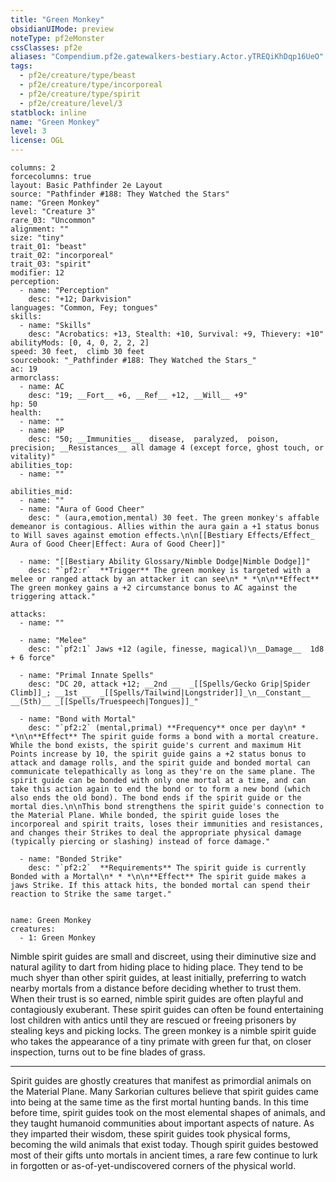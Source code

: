 ```yaml
---
title: "Green Monkey"
obsidianUIMode: preview
noteType: pf2eMonster
cssClasses: pf2e
aliases: "Compendium.pf2e.gatewalkers-bestiary.Actor.yTREQiKhDqp16UeO" 
tags:
  - pf2e/creature/type/beast
  - pf2e/creature/type/incorporeal
  - pf2e/creature/type/spirit
  - pf2e/creature/level/3
statblock: inline
name: "Green Monkey"
level: 3
license: OGL
---
```


```statblock
columns: 2
forcecolumns: true
layout: Basic Pathfinder 2e Layout
source: "Pathfinder #188: They Watched the Stars"
name: "Green Monkey"
level: "Creature 3"
rare_03: "Uncommon"
alignment: ""
size: "tiny"
trait_01: "beast"
trait_02: "incorporeal"
trait_03: "spirit"
modifier: 12
perception:
  - name: "Perception"
    desc: "+12; Darkvision"
languages: "Common, Fey; tongues"
skills:
  - name: "Skills"
    desc: "Acrobatics: +13, Stealth: +10, Survival: +9, Thievery: +10"
abilityMods: [0, 4, 0, 2, 2, 2]
speed: 30 feet,  climb 30 feet
sourcebook: "_Pathfinder #188: They Watched the Stars_"
ac: 19
armorclass:
  - name: AC
    desc: "19; __Fort__ +6, __Ref__ +12, __Will__ +9"
hp: 50
health:
  - name: ""
  - name: HP
    desc: "50; __Immunities__  disease,  paralyzed,  poison,  precision; __Resistances__ all damage 4 (except force, ghost touch, or vitality)"
abilities_top:
  - name: ""

abilities_mid:
  - name: ""
  - name: "Aura of Good Cheer"
    desc: " (aura,emotion,mental) 30 feet. The green monkey's affable demeanor is contagious. Allies within the aura gain a +1 status bonus to Will saves against emotion effects.\n\n[[Bestiary Effects/Effect_ Aura of Good Cheer|Effect: Aura of Good Cheer]]"

  - name: "[[Bestiary Ability Glossary/Nimble Dodge|Nimble Dodge]]"
    desc: "`pf2:r`  **Trigger** The green monkey is targeted with a melee or ranged attack by an attacker it can see\n* * *\n\n**Effect** The green monkey gains a +2 circumstance bonus to AC against the triggering attack."

attacks:
  - name: ""

  - name: "Melee"
    desc: "`pf2:1` Jaws +12 (agile, finesse, magical)\n__Damage__  1d8 + 6 force"

  - name: "Primal Innate Spells"
    desc: "DC 20, attack +12; __2nd __  _[[Spells/Gecko Grip|Spider Climb]]_; __1st __  _[[Spells/Tailwind|Longstrider]]_\n__Constant__  __(5th)__ _[[Spells/Truespeech|Tongues]]_"

  - name: "Bond with Mortal"
    desc: "`pf2:2` (mental,primal) **Frequency** once per day\n* * *\n\n**Effect** The spirit guide forms a bond with a mortal creature. While the bond exists, the spirit guide's current and maximum Hit Points increase by 10, the spirit guide gains a +2 status bonus to attack and damage rolls, and the spirit guide and bonded mortal can communicate telepathically as long as they're on the same plane. The spirit guide can be bonded with only one mortal at a time, and can take this action again to end the bond or to form a new bond (which also ends the old bond). The bond ends if the spirit guide or the mortal dies.\n\nThis bond strengthens the spirit guide's connection to the Material Plane. While bonded, the spirit guide loses the incorporeal and spirit traits, loses their immunities and resistances, and changes their Strikes to deal the appropriate physical damage (typically piercing or slashing) instead of force damage."

  - name: "Bonded Strike"
    desc: "`pf2:2`  **Requirements** The spirit guide is currently Bonded with a Mortal\n* * *\n\n**Effect** The spirit guide makes a jaws Strike. If this attack hits, the bonded mortal can spend their reaction to Strike the same target."
 
```

```encounter-table
name: Green Monkey
creatures:
  - 1: Green Monkey
```



Nimble spirit guides are small and discreet, using their diminutive size and natural agility to dart from hiding place to hiding place. They tend to be much shyer than other spirit guides, at least initially, preferring to watch nearby mortals from a distance before deciding whether to trust them. When their trust is so earned, nimble spirit guides are often playful and contagiously exuberant. These spirit guides can often be found entertaining lost children with antics until they are rescued or freeing prisoners by stealing keys and picking locks. The green monkey is a nimble spirit guide who takes the appearance of a tiny primate with green fur that, on closer inspection, turns out to be fine blades of grass.

* * *

Spirit guides are ghostly creatures that manifest as primordial animals on the Material Plane. Many Sarkorian cultures believe that spirit guides came into being at the same time as the first mortal hunting bands. In this time before time, spirit guides took on the most elemental shapes of animals, and they taught humanoid communities about important aspects of nature. As they imparted their wisdom, these spirit guides took physical forms, becoming the wild animals that exist today. Though spirit guides bestowed most of their gifts unto mortals in ancient times, a rare few continue to lurk in forgotten or as-of-yet-undiscovered corners of the physical world.
